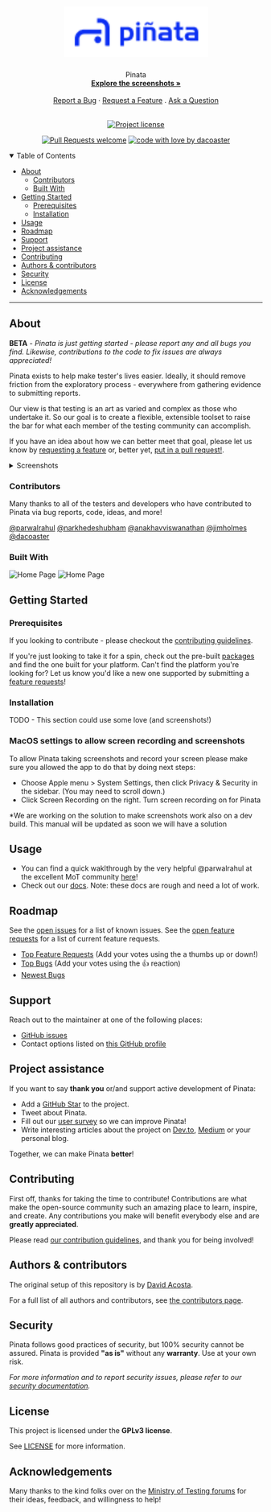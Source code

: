 <h1 align="center">
  <a href="https://github.com/dacoaster/yattie">
    <img src="docs/images/logo.png" alt="Logo" height="100">
  </a>
</h1>

<div align="center">
  Pinata
  <br />
  <a href="#about"><strong>Explore the screenshots »</strong></a>
  <br />
  <br />
  <a href="https://github.com/dacoaster/yattie/issues/new?assignees=&labels=bug&template=01_BUG_REPORT.md&title=bug%3A+">Report a Bug</a>
  ·
  <a href="https://github.com/dacoaster/yattie/issues/new?assignees=&labels=enhancement&template=02_FEATURE_REQUEST.md&title=feat%3A+">Request a Feature</a>
  .
  <a href="https://github.com/dacoaster/yattie/issues/new?assignees=&labels=question&template=04_SUPPORT_QUESTION.md&title=support%3A+">Ask a Question</a>
</div>

<div align="center">
<br />

[![Project license](https://img.shields.io/github/license/dacoaster/yattie.svg?style=flat-square)](LICENSE)

[![Pull Requests welcome](https://img.shields.io/badge/PRs-welcome-ff69b4.svg?style=flat-square)](https://github.com/dacoaster/yattie/issues?q=is%3Aissue+is%3Aopen+label%3A%22help+wanted%22)
[![code with love by dacoaster](https://img.shields.io/badge/%3C%2F%3E%20with%20%E2%99%A5%20by-dacoaster-ff1414.svg?style=flat-square)](https://github.com/dacoaster)

</div>

<details open="open">
<summary>Table of Contents</summary>

- [About](#about)
  - [Contributors](#contributors)
  - [Built With](#built-with)
- [Getting Started](#getting-started)
  - [Prerequisites](#prerequisites)
  - [Installation](#installation)
- [Usage](#usage)
- [Roadmap](#roadmap)
- [Support](#support)
- [Project assistance](#project-assistance)
- [Contributing](#contributing)
- [Authors & contributors](#authors--contributors)
- [Security](#security)
- [License](#license)
- [Acknowledgements](#acknowledgements)

</details>

---

## About

**BETA** - *Pinata is just getting started - please report any and all bugs you find. Likewise, contributions to the code to fix issues are always appreciated!*

Pinata exists to help make tester's lives easier.  Ideally, it should remove friction from the exploratory process - everywhere from gathering evidence to submitting reports.

Our view is that testing is an art as varied and complex as those who undertake it.  So our goal is to create a flexible, extensible toolset to raise the bar for what each member of the testing community can accomplish.

If you have an idea about how we can better meet that goal, please let us know by [requesting a feature](https://github.com/dacoaster/yattie/labels/enhancement) or, better yet, [put in a pull request!](docs/CONTRIBUTING.md).

<details>
<summary>Screenshots</summary>
<br>

|                               Test Charter                               |                               Test Timeline                               |
| :-------------------------------------------------------------------: | :--------------------------------------------------------------------: |
| <img src="docs/images/yattie-1.png" title="Test Charter" width="100%"> | <img src="docs/images/yattie-2.png" title="Test Timeline" width="100%"> |

</details>

### Contributors
Many thanks to all of the testers and developers who have contributed to Pinata via bug reports, code, ideas, and more!

[@parwalrahul](https://github.com/parwalrahul)
[@narkhedeshubham](https://github.com/narkhedeshubham)
[@anakhavviswanathan](https://github.com/anakhavviswanathan)
[@jimholmes](https://github.com/jimholmes)
[@dacoaster](https://github.com/dacoaster)


### Built With

<img src="docs/images/electron.svg" title="Home Page" height="100">
<img src="docs/images/vuejs.svg" title="Home Page" height="100">

## Getting Started

### Prerequisites

If you looking to contribute - please checkout the [contributing guidelines](docs/CONTRIBUTING.md).

If you're just looking to take it for a spin, check out the pre-built [packages](https://yatt.ai/downloads) and find the one built for your platform.  Can't find the platform you're looking for? Let us know you'd like a new one supported by submitting a [feature requests](https://github.com/dacoaster/yattie/labels/enhancement)!

### Installation

TODO - This section could use some love (and screenshots!)


### MacOS settings to allow screen recording and screenshots
To allow Pinata taking screenshots and record your screen please make sure you allowed the app to do that by doing next steps:

- Choose Apple menu > System Settings, then click Privacy & Security in the sidebar. (You may need to scroll down.) 
- Click Screen Recording on the right. Turn screen recording on for Pinata



 *We are working on the solution to make screenshots work also on a dev build. This manual will be updated as soon we will have a solution 

## Usage

- You can find a quick waklthrough by the very helpful @parwalrahul at the excellent MoT community [here](https://www.ministryoftesting.com/articles/acfa4d56)!
- Check out our [docs](https://docs.yattie.ai).  Note: these docs are rough and need a lot of work.

## Roadmap

See the [open issues](https://github.com/dacoaster/yattie/issues) for a list of known issues.
See the [open feature requests](https://github.com/dacoaster/yattie/labels/enhancement) for a list of current feature requests.

- [Top Feature Requests](https://github.com/dacoaster/yattie/labels/enhancement) (Add your votes using the a thumbs up or down!)
- [Top Bugs](https://github.com/dacoaster/yattie/issues?q=is%3Aissue+is%3Aopen+label%3Abug+sort%3Areactions-%2B1-desc) (Add your votes using the 👍 reaction)
- [Newest Bugs](https://github.com/dacoaster/yattie/issues?q=is%3Aopen+is%3Aissue+label%3Abug)

## Support

Reach out to the maintainer at one of the following places:

- [GitHub issues](https://github.com/dacoaster/yattie/issues/new?assignees=&labels=question&template=04_SUPPORT_QUESTION.md&title=support%3A+)
- Contact options listed on [this GitHub profile](https://github.com/dacoaster)

## Project assistance

If you want to say **thank you** or/and support active development of Pinata:

- Add a [GitHub Star](https://github.com/dacoaster/yattie) to the project.
- Tweet about Pinata.
- Fill out our [user survey](https://yatt.ai/yattie-survey) so we can improve Pinata!
- Write interesting articles about the project on [Dev.to](https://dev.to/), [Medium](https://medium.com/) or your personal blog.

Together, we can make Pinata **better**!

## Contributing

First off, thanks for taking the time to contribute! Contributions are what make the open-source community such an amazing place to learn, inspire, and create. Any contributions you make will benefit everybody else and are **greatly appreciated**.


Please read [our contribution guidelines](docs/CONTRIBUTING.md), and thank you for being involved!

## Authors & contributors

The original setup of this repository is by [David Acosta](https://github.com/dacoaster).

For a full list of all authors and contributors, see [the contributors page](https://github.com/dacoaster/yattie/contributors).

## Security

Pinata follows good practices of security, but 100% security cannot be assured.
Pinata is provided **"as is"** without any **warranty**. Use at your own risk.

_For more information and to report security issues, please refer to our [security documentation](docs/SECURITY.md)._

## License

This project is licensed under the **GPLv3 license**.

See [LICENSE](LICENSE) for more information.

## Acknowledgements

Many thanks to the kind folks over on the [Ministry of Testing forums](https://club.ministryoftesting.com) for their ideas, feedback, and willingness to help!
